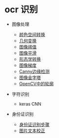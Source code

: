 # ocr 识别


- 图像处理
    - [颜色空间转换](docs/image_process/颜色空间转换.md)
    - [几何变换](docs/image_process/几何变换.md)
    - [图像阈值](docs/image_process/图像阈值.md)
    - [图像平滑](docs/image_process/图像平滑.md)
    - [形态学转换](docs/image_process/形态学转换.md)
    - [图像梯度](docs/image_process/图像梯度.md)
    - [Canny边缘检测](docs/image_process/Canny边缘检测.md)
    - [图像金字塔](docs/image_process/图像金字塔.md)
    - [OpenCV中的轮廓](docs/image_process/OpenCV中的轮廓.md)
    
- 字符识别
    - keras CNN
    

- 身份证识别
    - [身份证识别步骤](docs/card_recognition/身份证识别.md)
    - [图片文本校正](docs/card_recognition/图片文本校正.md)